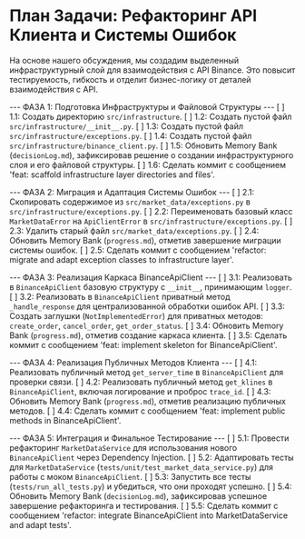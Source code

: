 # План Задачи: Рефакторинг API Клиента и Системы Ошибок

На основе нашего обсуждения, мы создадим выделенный инфраструктурный слой для взаимодействия с API Binance. Это повысит тестируемость, гибкость и отделит бизнес-логику от деталей взаимодействия с API.

--- ФАЗА 1: Подготовка Инфраструктуры и Файловой Структуры ---
[ ] 1.1: Создать директорию `src/infrastructure`.
[ ] 1.2: Создать пустой файл `src/infrastructure/__init__.py`.
[ ] 1.3: Создать пустой файл `src/infrastructure/exceptions.py`.
[ ] 1.4: Создать пустой файл `src/infrastructure/binance_client.py`.
[ ] 1.5: Обновить Memory Bank (`decisionLog.md`), зафиксировав решение о создании инфраструктурного слоя и его файловой структуры.
[ ] 1.6: Сделать коммит с сообщением 'feat: scaffold infrastructure layer directories and files'.

--- ФАЗА 2: Миграция и Адаптация Системы Ошибок ---
[ ] 2.1: Скопировать содержимое из `src/market_data/exceptions.py` в `src/infrastructure/exceptions.py`.
[ ] 2.2: Переименовать базовый класс `MarketDataError` на `ApiClientError` в `src/infrastructure/exceptions.py`.
[ ] 2.3: Удалить старый файл `src/market_data/exceptions.py`.
[ ] 2.4: Обновить Memory Bank (`progress.md`), отметив завершение миграции системы ошибок.
[ ] 2.5: Сделать коммит с сообщением 'refactor: migrate and adapt exception classes to infrastructure layer'.

--- ФАЗА 3: Реализация Каркаса BinanceApiClient ---
[ ] 3.1: Реализовать в `BinanceApiClient` базовую структуру с `__init__`, принимающим `logger`.
[ ] 3.2: Реализовать в `BinanceApiClient` приватный метод `_handle_response` для централизованной обработки ошибок API.
[ ] 3.3: Создать заглушки (`NotImplementedError`) для приватных методов: `create_order`, `cancel_order`, `get_order_status`.
[ ] 3.4: Обновить Memory Bank (`progress.md`), отметив создание каркаса клиента.
[ ] 3.5: Сделать коммит с сообщением 'feat: implement skeleton for BinanceApiClient'.

--- ФАЗА 4: Реализация Публичных Методов Клиента ---
[ ] 4.1: Реализовать публичный метод `get_server_time` в `BinanceApiClient` для проверки связи.
[ ] 4.2: Реализовать публичный метод `get_klines` в `BinanceApiClient`, включая логирование и проброс `trace_id`.
[ ] 4.3: Обновить Memory Bank (`progress.md`), отметив реализацию публичных методов.
[ ] 4.4: Сделать коммит с сообщением 'feat: implement public methods in BinanceApiClient'.

--- ФАЗА 5: Интеграция и Финальное Тестирование ---
[ ] 5.1: Провести рефакторинг `MarketDataService` для использования нового `BinanceApiClient` через Dependency Injection.
[ ] 5.2: Адаптировать тесты для `MarketDataService` (`tests/unit/test_market_data_service.py`) для работы с моком `BinanceApiClient`.
[ ] 5.3: Запустить все тесты (`tests/run_all_tests.py`) и убедиться, что они проходят успешно.
[ ] 5.4: Обновить Memory Bank (`decisionLog.md`), зафиксировав успешное завершение рефакторинга и тестирования.
[ ] 5.5: Сделать коммит с сообщением 'refactor: integrate BinanceApiClient into MarketDataService and adapt tests'.